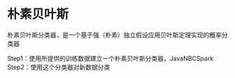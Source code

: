 # 朴素贝叶斯

朴素贝叶斯分类器，是一个基于强（朴素）独立假设应用贝叶斯定理实现的概率分类器

Step1：使用所提供的训练数据建立一个朴素贝叶斯分类器，JavaNBCSpark
Step2：使用这个分类器对新数据分类